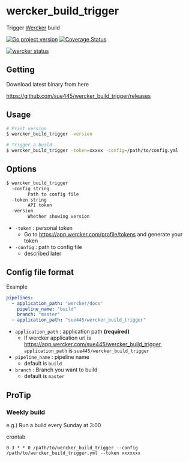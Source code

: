 # wercker_build_trigger
Trigger [Wercker](http://www.wercker.com/) build

[![Go project version](https://badge.fury.io/go/github.com%2Fsue445%2Fwercker_build_trigger.svg)](https://badge.fury.io/go/github.com%2Fsue445%2Fwercker_build_trigger)
[![Coverage Status](https://coveralls.io/repos/github/sue445/wercker_build_trigger/badge.svg?branch=HEAD)](https://coveralls.io/github/sue445/wercker_build_trigger?branch=HEAD)

[![wercker status](https://app.wercker.com/status/e4c5f1e0f5898b33ffdc26ca29ef4e2c/m/master "wercker status")](https://app.wercker.com/project/byKey/e4c5f1e0f5898b33ffdc26ca29ef4e2c)

## Getting

Download latest binary from here

https://github.com/sue445/wercker_build_trigger/releases

## Usage
```bash
# Print version
$ wercker_build_trigger -version

# Trigger a build
$ wercker_build_trigger -token=xxxxx -config=/path/to/config.yml
```

## Options
```bash
$ wercker_build_trigger
  -config string
    	Path to config file
  -token string
    	API token
  -version
    	Whether showing version
```

* `-token` : personal token
  * Go to https://app.wercker.com/profile/tokens and generate your token
* `-config` : path to config file
  * described later

## Config file format
Example

```yaml
pipelines:
  - application_path: "wercker/docs"
    pipeline_name: "build"
    branch: "master"
  - application_path: "sue445/wercker_build_trigger"
```

* `application_path` : application path **(required)**
  * If wercker application url is https://app.wercker.com/sue445/wercker_build_trigger, `application_path` is `sue445/wercker_build_trigger`
* `pipeline_name` : pipeline name
  *  default is `build`
* `branch` : Branch you want to build
  *  default is `master`

## ProTip
### Weekly build
e.g.) Run a build every Sunday at 3:00

crontab

```
0 3 * * 0 /path/to/wercker_build_trigger --config /path/to/wercker_build_trigger.yml --token xxxxxxx
```
